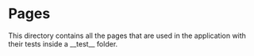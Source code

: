 # Pages

This directory contains all the pages that are used in the application with their tests inside a \_\_test\_\_ folder.